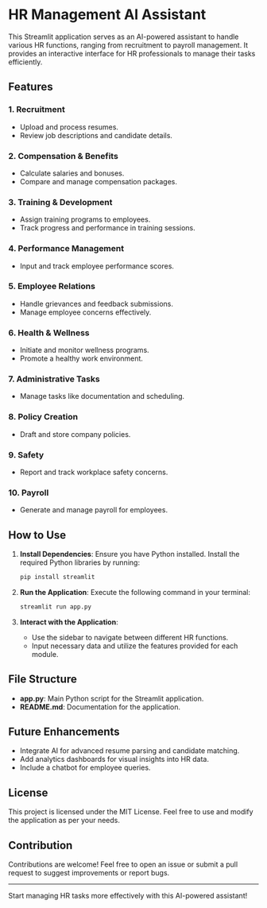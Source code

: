 
# HR Management AI Assistant

This Streamlit application serves as an AI-powered assistant to handle various HR functions, ranging from recruitment to payroll management. It provides an interactive interface for HR professionals to manage their tasks efficiently.

## Features

### 1. Recruitment
- Upload and process resumes.
- Review job descriptions and candidate details.

### 2. Compensation & Benefits
- Calculate salaries and bonuses.
- Compare and manage compensation packages.

### 3. Training & Development
- Assign training programs to employees.
- Track progress and performance in training sessions.

### 4. Performance Management
- Input and track employee performance scores.

### 5. Employee Relations
- Handle grievances and feedback submissions.
- Manage employee concerns effectively.

### 6. Health & Wellness
- Initiate and monitor wellness programs.
- Promote a healthy work environment.

### 7. Administrative Tasks
- Manage tasks like documentation and scheduling.

### 8. Policy Creation
- Draft and store company policies.

### 9. Safety
- Report and track workplace safety concerns.

### 10. Payroll
- Generate and manage payroll for employees.

## How to Use

1. **Install Dependencies**:
   Ensure you have Python installed. Install the required Python libraries by running:
   ```bash
   pip install streamlit
   ```

2. **Run the Application**:
   Execute the following command in your terminal:
   ```bash
   streamlit run app.py
   ```

3. **Interact with the Application**:
   - Use the sidebar to navigate between different HR functions.
   - Input necessary data and utilize the features provided for each module.

## File Structure

- **app.py**: Main Python script for the Streamlit application.
- **README.md**: Documentation for the application.

## Future Enhancements

- Integrate AI for advanced resume parsing and candidate matching.
- Add analytics dashboards for visual insights into HR data.
- Include a chatbot for employee queries.

## License

This project is licensed under the MIT License. Feel free to use and modify the application as per your needs.

## Contribution

Contributions are welcome! Feel free to open an issue or submit a pull request to suggest improvements or report bugs.

---

Start managing HR tasks more effectively with this AI-powered assistant!
